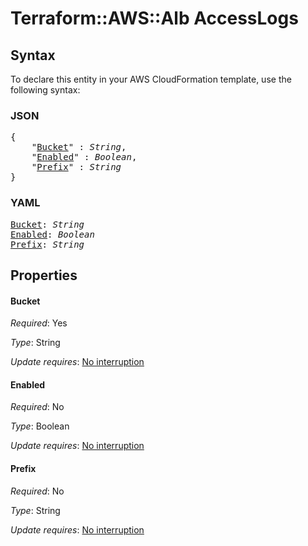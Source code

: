 # Terraform::AWS::Alb AccessLogs

## Syntax

To declare this entity in your AWS CloudFormation template, use the following syntax:

### JSON

<pre>
{
    "<a href="#bucket" title="Bucket">Bucket</a>" : <i>String</i>,
    "<a href="#enabled" title="Enabled">Enabled</a>" : <i>Boolean</i>,
    "<a href="#prefix" title="Prefix">Prefix</a>" : <i>String</i>
}
</pre>

### YAML

<pre>
<a href="#bucket" title="Bucket">Bucket</a>: <i>String</i>
<a href="#enabled" title="Enabled">Enabled</a>: <i>Boolean</i>
<a href="#prefix" title="Prefix">Prefix</a>: <i>String</i>
</pre>

## Properties

#### Bucket

_Required_: Yes

_Type_: String

_Update requires_: [No interruption](https://docs.aws.amazon.com/AWSCloudFormation/latest/UserGuide/using-cfn-updating-stacks-update-behaviors.html#update-no-interrupt)

#### Enabled

_Required_: No

_Type_: Boolean

_Update requires_: [No interruption](https://docs.aws.amazon.com/AWSCloudFormation/latest/UserGuide/using-cfn-updating-stacks-update-behaviors.html#update-no-interrupt)

#### Prefix

_Required_: No

_Type_: String

_Update requires_: [No interruption](https://docs.aws.amazon.com/AWSCloudFormation/latest/UserGuide/using-cfn-updating-stacks-update-behaviors.html#update-no-interrupt)

